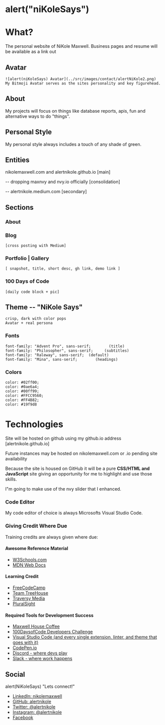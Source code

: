 # alert("niKoleSays")
# What?
The personal website of NiKole Maxwell.
Business pages and resume will be available as a link out

## Avatar
    ![alert(niKoleSays) Avatar](../src/images/contact/alertNiKole2.png)
    My Bitmoji Avatar serves as the sites personality and key figurehead.

## About
My projects will focus on things like database reports, apis, fun and alternative ways to do "things".    

## Personal Style
My personal style always includes a touch of any shade of green.

## Entities
nikolemaxwell.com and alertnikole.github.io [main]

-- dropping maxnvy and nvy.io officially [consolidation]

-- alertnikole.medium.com [secondary]

## Sections
### About
### Blog

    [cross posting with Medium]

### Portfolio | Gallery
    [ snapshot, title, short desc, gh link, demo link ]

### 100 Days of Code
    [daily code block + pic]

## Theme  -- "NiKole Says"
    crisp, dark with color pops
    Avatar + real persona

### Fonts

    font-family: "Advent Pro", sans-serif;        (title) 
    font-family: "Philosopher", sans-serif;     (subtitles)
    font-family: "Raleway", sans-serif;  (default)
    font-family: "Mina", sans-serif;        (headings)


### Colors

    color: #02ff00;
    color: #0ae6a4;
    color: #00ff99;
    color: #FFCC9560;
    color: #FF4B82;
    color: #19f9d8

# Technologies

Site will be hosted on github using my github.io address [alertnikole.github.io] 

Future instances may be hosted on nikolemaxwell.com or .io pending site availability

Because the site is housed on GitHub it will be a pure **CSS/HTML and JavaScript** site giving an opportunity for me to highlight and use those skills.

I"m going to make use of the nvy slider that I enhanced.

### Code Editor
My code editor of choice is always Microsofts Visual Studio Code.

### Giving Credit Where Due
Training credits are always given where due:

#### Awesome Reference Material
- [W3Schools.com](https://www.w3schools.com/)
- [MDN Web Docs](https://developer.mozilla.org/en-US/)

#### Learning Credit

- [FreeCodeCamp](https://www.freecodecamp.org)
- [Team TreeHouse](https://teamtreehouse.com/home)
- [Traversy Media](https://www.youtube.com/channel/UC29ju8bIPH5as8OGnQzwJyz)
- [PluralSight](https://www.pluralsight.com)

#### Required Tools for Development Success

- [Maxwell House Coffee](http://www.kraftrecipes.com/maxwell-house.aspx)
- [100DaysofCode Developers Challenge](http://100daysofcode.com/)
- [Visual Studio Code (and every single extension, linter, and theme that goes with it) ](https://code.visualstudio.com)
- [CodePen.io](https://codepen.io/alertnikole/)
- [Discord - where devs play](discordapp.com)
- [Slack - where work happens](https://slack.com)


## Social
alert(NiKoleSays) "Lets connect!"

- [LinkedIn: nikolemaxwell](linkedin/in/nikolemaxwell)
- [GitHub: alertnikole](https://github.com/alertnikole)
- [Twitter: @alertnikole](twitter.com/alertnikole)
- [Instagram: @alertnikole](https://www.instagram.com/alertnikole/)
- [Facebook](facebook.com/nikole.maxwell.1)

